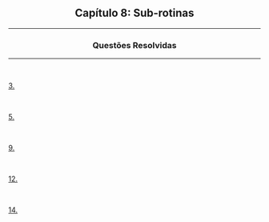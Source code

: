 <h2 align="center">Capítulo 8: Sub-rotinas </h2>

<hr>

<div align="center">

  ### Questões Resolvidas
  
</div>

<hr>


<br>

[3.](https://github.com/Kelwinkxps13/DisciplinaPOO2023.2/blob/main/Lista03/CAP08/Q03R/src/br/edu/principal/Principal.java) 

<br>

[5.](https://github.com/Kelwinkxps13/DisciplinaPOO2023.2/blob/main/Lista03/CAP08/Q05R/src/br/edu/principal/Principal.java) 

<br>

[9.](https://github.com/Kelwinkxps13/DisciplinaPOO2023.2/blob/main/Lista03/CAP08/Q09R/src/br/edu/principal/Principal.java) 

<br>

[12.](https://github.com/Kelwinkxps13/DisciplinaPOO2023.2/blob/main/Lista03/CAP08/Q12R/src/br/edu/principal/Principal.java) 

<br>

[14.](https://github.com/Kelwinkxps13/DisciplinaPOO2023.2/blob/main/Lista03/CAP08/Q14R/src/br/edu/principal/Principal.java) 

<br>
